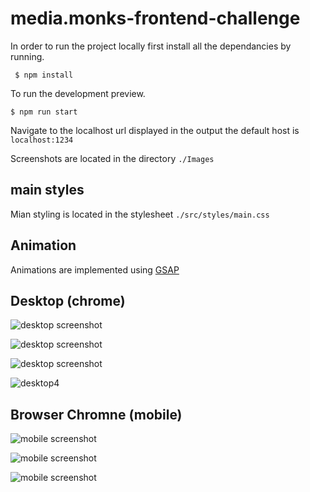 # media.monks-frontend-challenge

In order to run the project locally first install all the dependancies by running.

` $ npm install`

To run the development preview.

`$ npm run start`

Navigate to the localhost url displayed in the output the default host is `localhost:1234`

Screenshots are located in the directory `./Images`

## main styles

Mian styling is located in the stylesheet `./src/styles/main.css`

## Animation

Animations are implemented using [GSAP](https://greensock.com/)

## Desktop (chrome)

![desktop screenshot]('Images/desktop1.jpg)

![desktop screenshot]('Images/desktop2.jpg')

![desktop screenshot]('Images/desktop3.jpg')

![desktop4]('Images/desktop4.png')

## Browser Chromne (mobile)

![mobile screenshot]('Images/mobile1.png')

![mobile screenshot]('Images/mobile2.png')

![mobile screenshot]('Images/mobile3.png')
